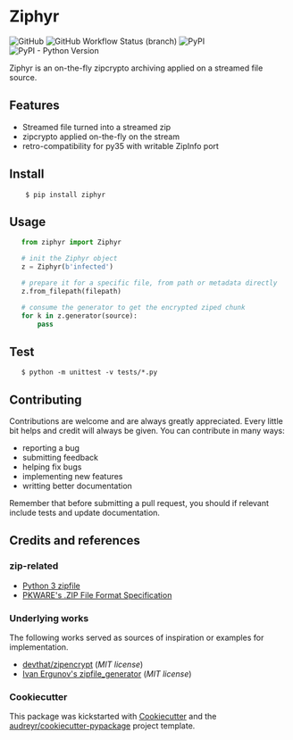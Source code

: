# Ziphyr

![GitHub](https://img.shields.io/github/license/quarkslab/ziphyr)
![GitHub Workflow Status (branch)](https://img.shields.io/github/workflow/status/quarkslab/ziphyr/Python%20Tox/master)
![PyPI](https://img.shields.io/pypi/v/ziphyr)
![PyPI - Python Version](https://img.shields.io/pypi/pyversions/ziphyr)

Ziphyr is an on-the-fly zipcrypto archiving applied on a streamed file source.

## Features

* Streamed file turned into a streamed zip
* zipcrypto applied on-the-fly on the stream
* retro-compatibility for py35 with writable ZipInfo port

## Install

```console
    $ pip install ziphyr
```

## Usage

```python
   from ziphyr import Ziphyr

   # init the Ziphyr object
   z = Ziphyr(b'infected')

   # prepare it for a specific file, from path or metadata directly
   z.from_filepath(filepath)

   # consume the generator to get the encrypted ziped chunk
   for k in z.generator(source):
       pass
```

## Test

```console
   $ python -m unittest -v tests/*.py
```

## Contributing

Contributions are welcome and are always greatly appreciated. Every little bit helps and credit will always be given. You can contribute in many ways:
* reporting a bug
* submitting feedback
* helping fix bugs
* implementing new features
* writting better documentation

Remember that before submitting a pull request, you should if relevant include tests and update documentation.

## Credits and references

### zip-related

* [Python 3 zipfile](https://docs.python.org/3/library/zipfile.html>)
* [PKWARE's .ZIP File Format Specification](https://pkware.cachefly.net/webdocs/casestudies/APPNOTE.TXT)

### Underlying works

The following works served as sources of inspiration or examples for implementation.

* [devthat/zipencrypt](https://github.com/devthat/zipencrypt) (*MIT license*)
* [Ivan Ergunov's zipfile_generator](https://repl.it/@IvanErgunov/zipfilegenerator>) (*MIT license*)

### Cookiecutter

This package was kickstarted with [Cookiecutter](https://github.com/audreyr/cookiecutter) and the [audreyr/cookiecutter-pypackage](https://github.com/audreyr/cookiecutter-pypackage) project template.
